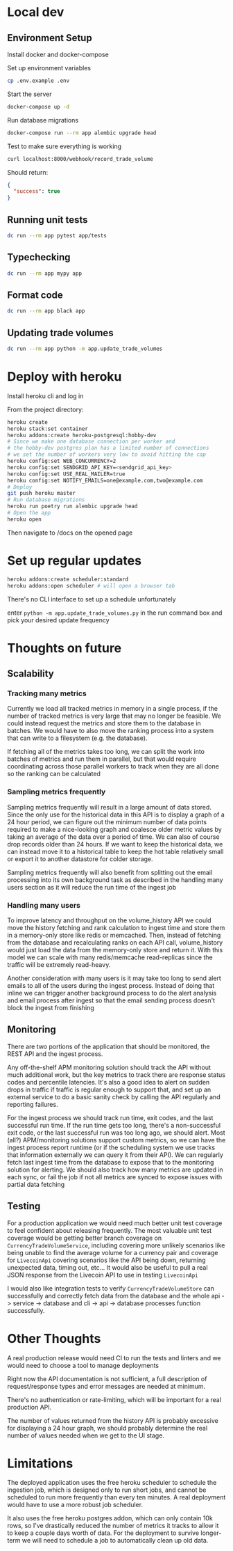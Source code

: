 # Local dev

## Environment Setup
Install docker and docker-compose

Set up environment variables
```bash
cp .env.example .env
```

Start the server

```bash
docker-compose up -d
```

Run database migrations

```bash
docker-compose run --rm app alembic upgrade head
```

Test to make sure everything is working

```bash
curl localhost:8000/webhook/record_trade_volume
```

Should return:

```json
{
  "success": true
}
```

## Running unit tests

```bash
dc run --rm app pytest app/tests
```

## Typechecking
```bash
dc run --rm app mypy app
```

## Format code
```bash
dc run --rm app black app
```

## Updating trade volumes

```bash
dc run --rm app python -m app.update_trade_volumes
```

# Deploy with heroku

Install heroku cli and log in

From the project directory:
```bash
heroku create
heroku stack:set container
heroku addons:create heroku-postgresql:hobby-dev
# Since we make one database connection per worker and
# the hobby-dev postgres plan has a limited number of connections
# we set the number of workers very low to avoid hitting the cap
heroku config:set WEB_CONCURRENCY=2
heroku config:set SENDGRID_API_KEY=<sendgrid_api_key>
heroku config:set USE_REAL_MAILER=true
heroku config:set NOTIFY_EMAILS=one@example.com,two@example.com
# Deploy
git push heroku master
# Run database migrations
heroku run poetry run alembic upgrade head
# Open the app
heroku open
```
Then navigate to /docs on the opened page

# Set up regular updates
```bash
heroku addons:create scheduler:standard
heroku addons:open scheduler # will open a browser tab
```

There's no CLI interface to set up a schedule unfortunately

enter `python -m app.update_trade_volumes.py` in the run command box and pick your desired update frequency

# Thoughts on future

## Scalability

### Tracking many metrics

Currently we load all tracked metrics in memory in a single process, if the number of tracked metrics is very large that
may no longer be feasible. We could instead request the metrics and store them to the database in batches. We would
have to also move the ranking process into a system that can write to a filesystem (e.g. the database).

If fetching all of the metrics takes too long, we can split the work into batches of metrics and run them in parallel,
but that would require coordinating across those parallel workers to track when they are all done so the ranking can be
calculated

### Sampling metrics frequently

Sampling metrics frequently will result in a large amount of data stored. Since the only use for the historical data in
this API is to display a graph of a 24 hour period, we can figure out the minimum number of data points required to make
a nice-looking graph and coalesce older metric values by taking an average of the data over a period of time. We can
also of course drop records older than 24 hours. If we want to keep the historical data, we can instead move it to a
historical table to keep the hot table relatively small or export it to another datastore for colder storage.

Sampling metrics frequently will also benefit from splitting out the email processing into its own background task as
described in the handling many users section as it will reduce the run time of the ingest job

### Handling many users

To improve latency and throughput on the volume_history API we could move the history fetching and rank calculation to
ingest time and store them in a memory-only store like redis or memcached. Then, instead of fetching from the database
and recalculating ranks on each API call, volume_history would just load the data from the memory-only store and return
it. With this model we can scale with many redis/memcache read-replicas since the traffic will be extremely read-heavy.

Another consideration with many users is it may take too long to send alert emails to all of the users during the ingest
process. Instead of doing that inline we can trigger another background process to do the alert analysis and email
process after ingest so that the email sending process doesn't block the ingest from finishing

## Monitoring

There are two portions of the application that should be monitored, the REST API and the ingest process.

Any off-the-shelf APM monitoring solution should track the API without much additional work, but the key metrics to track
there are response status codes and percentile latencies. It's also a good idea to alert on sudden drops in traffic if
traffic is regular enough to support that, and set up an external service to do a basic sanity check by calling the API
regularly and reporting failures.

For the ingest process we should track run time, exit codes, and the last successful run time. If the run time gets too
long, there's a non-successful exit code, or the last successful run was too long ago, we should alert. Most (all?)
APM/monitoring solutions support custom metrics, so we can have the ingest process report runtime (or if the scheduling
system we use tracks that information externally we can query it from their API). We can regularly fetch last ingest
time from the database to expose that to the monitoring solution for alerting. We should also track how many metrics
are updated in each sync, or fail the job if not all metrics are synced to expose issues with partial data fetching

## Testing

For a production application we would need much better unit test coverage to feel confident about releasing frequently.
The most valuable unit test coverage would be getting better branch coverage on `CurrencyTradeVolumeService`, including
covering more unlikely scenarios like being unable to find the average volume for a currency pair and coverage for
`LivecoinApi` covering scenarios like the API being down, returning unexpected data, timing out, etc... It would also be
useful to pull a real JSON response from the Livecoin API to use in testing `LivecoinApi`

I would also like integration tests to verify `CurrencyTradeVolumeStore` can successfully and correctly fetch data from
the database and the whole api -> service -> database and cli -> api -> database processes function successfully.

# Other Thoughts

A real production release would need CI to run the tests and linters and we would need to choose a tool to manage
deployments

Right now the API documentation is not sufficient, a full description of request/response types and error messages are
needed at minimum.

There's no authentication or rate-limiting, which will be important for a real production API.

The number of values returned from the history API is probably excessive for displaying a 24 hour graph, we should
probably determine the real number of values needed when we get to the UI stage.

# Limitations

The deployed application uses the free heroku scheduler to schedule the ingestion job, which is designed only to run
short jobs, and cannot be scheduled to run more frequently than every ten minutes. A real deployment would have to use a
more robust job scheduler.

It also uses the free heroku postgres addon, which can only contain 10k rows, so I've drastically reduced the number of
metrics it tracks to allow it to keep a couple days worth of data. For the deployment to survive longer-term we will
need to schedule a job to automatically clean up old data.
